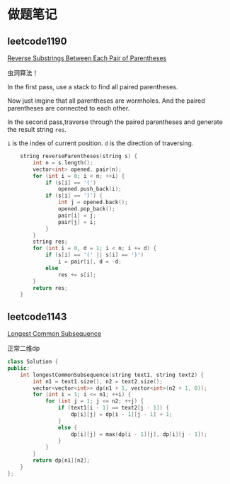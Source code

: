 # 做题笔记

## leetcode1190

[ Reverse Substrings Between Each Pair of Parentheses ]( https://leetcode.com/problems/reverse-substrings-between-each-pair-of-parentheses/description/ )

虫洞算法！

In the first pass, use a stack to find all paired parentheses.

Now just imgine that all parentheses are wormholes.
And the paired parentheses are connected to each other.

In the second pass,traverse through the paired parentheses and generate the result string `res`.

`i` is the index of current position.
`d` is the direction of traversing.

```c++
    string reverseParentheses(string s) {
        int n = s.length();
        vector<int> opened, pair(n);
        for (int i = 0; i < n; ++i) {
            if (s[i] == '(')
                opened.push_back(i);
            if (s[i] == ')') {
                int j = opened.back();
                opened.pop_back();
                pair[i] = j;
                pair[j] = i;
            }
        }
        string res;
        for (int i = 0, d = 1; i < n; i += d) {
            if (s[i] == '(' || s[i] == ')')
                i = pair[i], d = -d;
            else
                res += s[i];
        }
        return res;
    }
```

## leetcode1143

[ Longest Common Subsequence ]( https://leetcode.com/problems/longest-common-subsequence/description/ )

正常二维dp

```c++
class Solution {
public:
	int longestCommonSubsequence(string text1, string text2) {
		int n1 = text1.size(), n2 = text2.size();
		vector<vector<int>> dp(n1 + 1, vector<int>(n2 + 1, 0));
		for (int i = 1; i <= n1; ++i) {
			for (int j = 1; j <= n2; ++j) {
				if (text1[i - 1] == text2[j - 1]) {
					dp[i][j] = dp[i - 1][j - 1] + 1;
				}
				else {
					dp[i][j] = max(dp[i - 1][j], dp[i][j - 1]);
				}
			}
		}
		return dp[n1][n2];
	}
};
```


